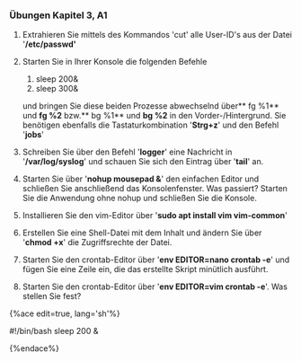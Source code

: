 ### Übungen Kapitel 3, A1

1. Extrahieren Sie mittels des Kommandos 'cut' alle User-ID's aus der Datei '**/etc/passwd'**

2. Starten Sie in Ihrer Konsole die folgenden Befehle
   1. sleep 200&
   2. sleep 300&

   und bringen Sie diese beiden Prozesse abwechselnd über** fg %1** und **fg %2** bzw.** bg %1** und **bg %2** in den Vorder-/Hintergrund. Sie benötigen ebenfalls die Tastaturkombination '**Strg+z**' und den Befehl '**jobs**'
   
3. Schreiben Sie über den Befehl '**logger**' eine Nachricht in '**/var/log/syslog**' und schauen Sie sich den Eintrag über '**tail**' an.

4. Starten Sie über '**nohup mousepad &**' den einfachen Editor und schließen Sie anschließend das Konsolenfenster. Was passiert? Starten Sie die Anwendung ohne nohup und schließen Sie die Konsole.

5. Installieren Sie den vim-Editor über '**sudo apt install vim vim-common**'

6. Erstellen Sie eine Shell-Datei mit dem Inhalt
und ändern Sie über '**chmod +x**' die Zugriffsrechte der Datei.

7. Starten Sie den crontab-Editor über '**env EDITOR=nano crontab -e**' und fügen Sie eine Zeile ein, die das erstellte Skript minütlich ausführt.

8. Starten Sie den crontab-Editor über '**env EDITOR=vim crontab -e**'. Was stellen Sie fest? 

{%ace edit=true, lang='sh'%}

#!/bin/bash
sleep 200 &

{%endace%}



